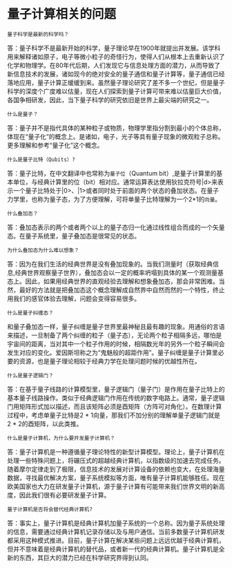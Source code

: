 # 量子计算相关的问题





    量子科学是最新的科学吗？


答：量子科学不是最新开始的科学，量子理论早在1900年就提出并发展。该学科用来解释诸如原子，电子等微小粒子的奇怪行为，使得人们从根本上去重新认识了化学和物理学。在80年代后期，人们发现它与信息处理方面的潜力，从而导致了新信息技术的发展，诸如现今的绝对安全的量子通信和量子计算等，量子通信已经落地应用，量子计算正缓缓到来。虽然量子理论研究了差不多一个世纪，但是量子科学的深度个广度难以估量，现在人们探索到量子计算可带来难以估量巨大价值，各国争相研发，因此，当下量子科学的研究依旧是世界上最尖端的研究之一。

    什么是量子？

答：量子并不是指代具体的某种粒子或物质，物理学里指分割到最小的个体总称，体现在“量子化”的概念上。是诸如，电子，光子等具有量子现象的微观粒子总称。更多理解和参考“量子化”这个概念。

    什么是量子比特（Qubits）?
答：量子比特，在中文翻译中也常称为`量子位`（Quantum bit）,是量子计算里的基本单位，与经典计算里的位（bit）相对应。通常运算表达使用狄拉克符号|d>来表示一个量子比特处于|0>、|1>或者同时处于前面的两个状态的叠加状态。在量子力学里，也称为量子态，为了方便理解，可将单量子比特理解为一个2*1的`向量`。

    什么叠加态？
答：叠加态表示的两个或者两个以上的量子态归一化通过线性组合而成的一个矢量态。在量子系统里，量子叠加态是很常见的状态。


    为什么叠加态为什么难以想象？

答：因为在我们生活的经典世界是没有叠加现象的。当我们测量时（获取经典信息,经典世界观察量子世界），叠加态会以一定的概率坍塌到具体的某一个观测量基态上。因此，如果用经典世界的直观经验去理解和想象叠加态，那会非常困难。当然，最好的方法就是把叠加态这个概念理解成自然界中自然而然的一个特性，终止用我们的感官体验去理解，问题会变得容易很多。

    什么是量子纠缠态？
和量子叠加态一样，量子纠缠是量子世界里最神秘且最有趣的现象。用通俗的言语来描述，一旦制备了两个纠缠的粒子（量子态），无论两个粒子相隔多远，哪怕是宇宙间的距离，当对其中一个粒子作用的时候，相隔数光年的另外一个粒子瞬间会发生对应的变化。爱因斯坦称之为“鬼魅般的超距作用”。量子纠缠是量子计算里必要的资源，也是量子理论相较于经典力学在处理问题时候的优越性所在。

    什么是量子逻辑门？

答：在基于量子线路的计算模型里，量子逻辑门（量子门）是作用在量子比特上的基本量子线路操作。类似于经典逻辑门作用在传统的数字电路上。通常，量子逻辑门用矩阵形式加以描述，而且该矩阵必须是酉矩阵（方阵可对角化）。在数理计算过程中，考虑单量子比特是2 * 1向量，那我们不加分别的理解单量子逻辑门就是 2 * 2的酉矩阵，以此类推。

    什么是量子计算机，为什么要开发量子计算机？

答：量子计算机是一种遵循量子理论特性的新型计算模型。理论上，量子计算机在处理一些特殊问题上，将碾压式的超越经典计算机，以指数级的加速去完成任务。随着摩尔定律走到了极限，信息技术的发展对计算设备的依赖也变大，在处理海量数据，寻找最优解决方案，量子系统模拟等方面，唯有量子计算机能够胜任。现在欧美国家也大力在研发量子计算机，源于量子计算有可能带来我们世界文明的新高度，因此我们很有必要研发量子计算。

    量子计算机是否将会替代经典计算机?

答：事实上，量子计算机是经典计算机加量子系统的一个总称。因为量子系统处理的信息，需要通过经典计算机记录存储以及与用户通信。当前多数量子计算机研发都采用这种模式推进。目前，量子计算在解决某些问题上远远优越于经典计算机，但并不意味着是经典计算机的替代品，或者新一代的经典计算机。量子计算机是全新的东西，其巨大的潜力已经在科学研究界得到认同。

